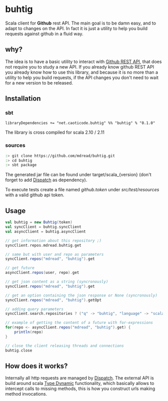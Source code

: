# buhtig

Scala client for **Github** rest API. The main goal is to be damn easy, and to adapt to changes on the API. In fact it is just a utility to help you build requests against github in a fluid way.

## why?

The idea is to have a basic utility to interact with [Github REST API](https://developer.github.com/), that does not require you to study a new API. If you already know github REST API you already know how to use this library, and because it is no more than a utility to help you build requests, if the API changes you don't need to wait for a new version to be released.

## Installation

### sbt

```
libraryDependencies += "net.caoticode.buhtig" %% "buhtig" % "0.1.0"
```

The library is cross compiled for scala 2.10 / 2.11

### sources

```bash
:> git clone https://github.com/mdread/buhtig.git
:> cd buhtig
:> sbt package
```

The generated jar file can be found under target/scala_{version} (don't forget to add [Dispatch](http://github.com/dispatch/reboot) as dependency).

To execute tests create a file named *github.token* under *src/test/resources* with a valid github api token.

## Usage

```scala
val buhtig = new Buhtig(token)
val syncClient = buhtig.syncClient
val asyncClient = buhtig.asyncClient

// get information about this repository ;)
syncClient.repos.mdread.buhtig.get

// same but with user and repo as parameters
syncClient.repos("mdread", "buhtig").get

// get future
asyncClient.repos(user, repo).get

// get json content as a string (syncronously)
syncClient.repos("mdread", "buhtig").get

// get an option containing the json response or None (syncronously)
syncClient.repos("mdread", "buhtig").getOpt

// adding query parameters
syncClient.search.repositories ? ("q" -> "buhtig", "language" -> "scala") get

// example of getting the content of a future with for-expressions
for(repo <- asyncClient.repos("mdread", "buhtig").get) {
    println(repo)
}

// close the client releasing threads and connections
buhtig.close
```

## How does it works?

Internally all http requests are managed by [Dispatch](http://github.com/dispatch/reboot). The external API is build around scala [Type Dynamic](http://docs.scala-lang.org/sips/completed/type-dynamic.html) functionality, which basically allows to intercept calls to missing methods, this is how you construct urls making method invocations.
